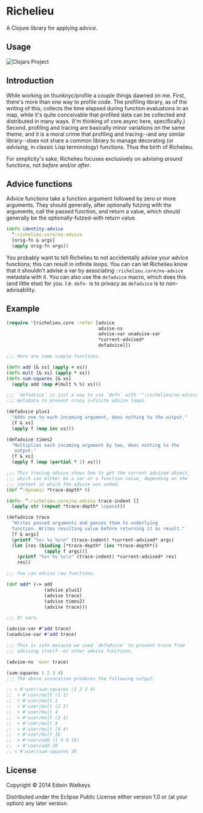 # Richelieu

A Clojure library for applying advice.

## Usage

![Clojars Project](http://clojars.org/thunknyc/richelieu/latest-version.svg)


## Introduction

While working on thunknyc/profile a couple things dawned on me. First,
there's more than one way to profile code. The profiling library, as
of the writing of this, collects the time elapsed during function
evaluations in an map, while it's quite conceivable that profiled data
can be collected and distributed in many ways. (I'm thinking of
core.async here, specifically.) Second, profiling and tracing are
basically minor variations on the same theme, and it is a moral crime
that profiling and tracing--and any similar library--does not share a
common library to manage decorating (or _advising_, in classic Lisp
terminology) functions. Thus the birth of Richelieu.

For simplicity's sake, Richelieu focuses exclusively on advising
_around_ functions, not _before_ and/or _after_.

## Advice functions

Advice functions take a function argument followed by zero or more
arguments. They should generally, after optionally futzing with the
arguments, call the passed function, and return a value, which should
generally be the optionally-futzed-with return value.

```clojure
(defn identity-advice
  ^:richelieu.core/no-advice
  [orig-fn & args]
  (apply orig-fn args))
```

You probably want to tell Richelieu to not accidentally advise your
advice functions; this can result in infinite loops. You can can let
Richelieu know that it shouldn't advise a var by associating
`:richelieu.core/no-advice` metadata with it. You can also use the
`defadvice` macro, which does this (and little else) for
you. I.e. `defn-` is to privacy as `defadvice` is to non-advisability.

## Example

```clojure
(require '[richelieu.core :refer [advice
                                  advise-ns
                                  advise-var unadvise-var
                                  *current-advised*
                                  defadvice]])

;;; Here are some simple functions.

(defn add [& xs] (apply + xs))
(defn mult [& xs] (apply * xs))
(defn sum-squares [& xs]
  (apply add (map #(mult % %) xs)))

;;; `defadvice` is just a way to use `defn` with '^:richelieu/no-advice`
;;; metadata to prevent crazy infinite advice loops.

(defadvice plus1
  "Adds one to each incoming argument, does nothing to the output."
  [f & xs]
  (apply f (map inc xs)))

(defadvice times2
  "Multiplies each incoming argument by two, does nothing to the
   output."
  [f & xs]
  (apply f (map (partial * 2) xs)))

;;; This tracing advice shows how to get the current advised object,
;;; which can either be a var or a function value, depending on the
;;; context in which the advice was added.
(def ^:dynamic *trace-depth* 0)

(defn- ^:richelieu.core/no-advice trace-indent []
  (apply str (repeat *trace-depth* \space)))

(defadvice trace
  "Writes passed arguments and passes them to underlying
  function. Writes resulting value before returning it as result."
  [f & args] 
  (printf "%s> %s %s\n" (trace-indent) *current-advised* args)
  (let [res (binding [*trace-depth* (inc *trace-depth*)]
              (apply f args))]
    (printf "%s< %s %s\n" (trace-indent) *current-advised* res)
    res))

;;; You can advise raw functions.

(def add* (-> add
              (advise plus1)
              (advise trace)
              (advise times2)
              (advise trace)))

;;; Or vars.

(advise-var #'add trace)
(unadvise-var #'add trace)

;;; This is safe because we used `defadvice` to prevent trace from
;;; advising itself--or other advice functions.

(advise-ns 'user trace)

(sum-squares 1 2 3 4)
;;; The above invocation produces the following output:

;; > #'user/sum-squares (1 2 3 4)
;;  > #'user/mult (1 1)
;;  < #'user/mult 1
;;  > #'user/mult (2 2)
;;  < #'user/mult 4
;;  > #'user/mult (3 3)
;;  < #'user/mult 9
;;  > #'user/mult (4 4)
;;  < #'user/mult 16
;;  > #'user/add (1 4 9 16)
;;  < #'user/add 30
;; < #'user/sum-squares 30
```

## License

Copyright © 2014 Edwin Watkeys

Distributed under the Eclipse Public License either version 1.0 or (at
your option) any later version.

